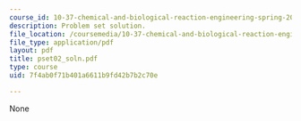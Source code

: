 ```yaml
---
course_id: 10-37-chemical-and-biological-reaction-engineering-spring-2007
description: Problem set solution.
file_location: /coursemedia/10-37-chemical-and-biological-reaction-engineering-spring-2007/7f4ab0f71b401a6611b9fd42b7b2c70e_pset02_soln.pdf
file_type: application/pdf
layout: pdf
title: pset02_soln.pdf
type: course
uid: 7f4ab0f71b401a6611b9fd42b7b2c70e

---
```

None